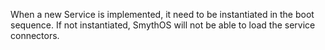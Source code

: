 When a new Service is implemented, it need to be instantiated in the boot sequence.
If not instantiated, SmythOS will not be able to load the service connectors.
